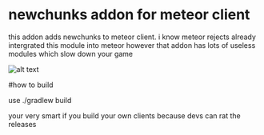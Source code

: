 # newchunks addon for meteor client

this addon adds newchunks to meteor client. i know meteor rejects already intergrated this module into meteor however that addon has lots of useless modules which slow down your game

![alt text](https://github.com/StaidChannel708/newchunks/blob/main/src/main/resources/assets/template/icon.png?raw=true)

#how to build

use ./gradlew build

your very smart if you build your own clients because devs can rat the releases
